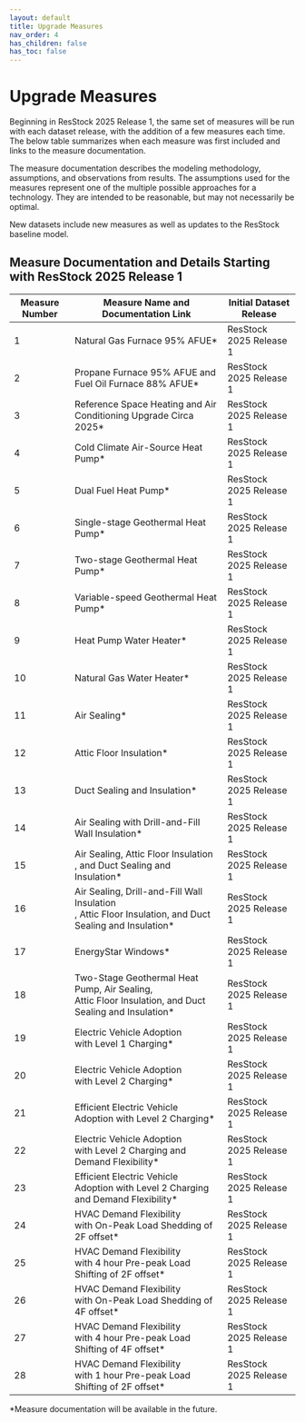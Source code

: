 ```yaml
---
layout: default
title: Upgrade Measures
nav_order: 4
has_children: false
has_toc: false
---
```

# Upgrade Measures
Beginning in ResStock 2025 Release 1, the same set of measures will be run with each dataset release, with the addition of a few measures each time. The below table summarizes when each measure was first included and links to the measure documentation.

The measure documentation describes the modeling methodology, assumptions, and observations from results. The assumptions used for the measures represent one of the multiple possible approaches for a technology. They are intended to be reasonable, but may not necessarily be optimal.

New datasets include new measures as well as updates to the ResStock baseline model.

## Measure Documentation and Details Starting with ResStock 2025 Release 1

| **Measure Number** | **Measure Name and Documentation Link** | **Initial Dataset Release** |
| --- | --- | --- |
| 1 | Natural Gas Furnace 95% AFUE* | ResStock 2025 Release 1 |
| 2 | Propane Furnace 95% AFUE and Fuel Oil Furnace 88% AFUE* | ResStock 2025 Release 1 |
| 3 | Reference Space Heating and Air Conditioning Upgrade Circa 2025* | ResStock 2025 Release 1 |
| 4 | Cold Climate Air-Source Heat Pump* | ResStock 2025 Release 1 |
| 5 | Dual Fuel Heat Pump* | ResStock 2025 Release 1 |
| 6 | Single-stage Geothermal Heat Pump* | ResStock 2025 Release 1 |
| 7 | Two-stage Geothermal Heat Pump* | ResStock 2025 Release 1 |
| 8 | Variable-speed Geothermal Heat Pump* | ResStock 2025 Release 1 |
| 9 | Heat Pump Water Heater* | ResStock 2025 Release 1 |
| 10 | Natural Gas Water Heater* | ResStock 2025 Release 1 |
| 11 | Air Sealing* | ResStock 2025 Release 1 |
| 12 | Attic Floor Insulation* | ResStock 2025 Release 1 |
| 13 | Duct Sealing and Insulation* | ResStock 2025 Release 1 |
| 14 | Air Sealing with Drill-and-Fill<br> Wall Insulation* | ResStock 2025 Release 1 |
| 15 | Air Sealing, Attic Floor Insulation<br>, and Duct Sealing and Insulation* | ResStock 2025 Release 1 |
| 16 | Air Sealing, Drill-and-Fill Wall Insulation <br>, Attic Floor Insulation, and Duct Sealing and Insulation* | ResStock 2025 Release 1 |
| 17 | EnergyStar Windows* | ResStock 2025 Release 1 |
| 18 | Two-Stage Geothermal Heat Pump, Air Sealing,<br> Attic Floor Insulation, and Duct Sealing and Insulation* | ResStock 2025 Release 1 |
| 19 | Electric Vehicle Adoption<br> with Level 1 Charging* | ResStock 2025 Release 1 |
| 20 | Electric Vehicle Adoption<br> with Level 2 Charging* | ResStock 2025 Release 1 |
| 21 | Efficient Electric Vehicle<br> Adoption with Level 2 Charging* | ResStock 2025 Release 1 |
| 22 | Electric Vehicle Adoption<br> with Level 2 Charging and<br> Demand Flexibility* | ResStock 2025 Release 1 |
| 23 | Efficient Electric Vehicle<br> Adoption with Level 2 Charging<br> and Demand Flexibility* | ResStock 2025 Release 1 |
| 24 | HVAC Demand Flexibility<br> with On-Peak Load Shedding of 2F offset* | ResStock 2025 Release 1 |
| 25 | HVAC Demand Flexibility<br> with 4 hour Pre-peak Load Shifting of 2F offset* | ResStock 2025 Release 1 |
| 26 | HVAC Demand Flexibility<br> with On-Peak Load Shedding of 4F offset* | ResStock 2025 Release 1 |
| 27 | HVAC Demand Flexibility<br> with 4 hour Pre-peak Load Shifting of 4F offset* | ResStock 2025 Release 1 |
| 28 | HVAC Demand Flexibility<br> with 1 hour Pre-peak Load Shifting of 2F offset* | ResStock 2025 Release 1 |

*Measure documentation will be available in the future.
